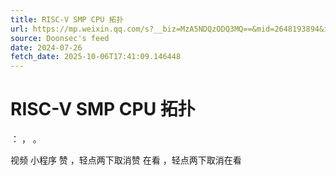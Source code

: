 ```yaml
---
title: RISC-V SMP CPU 拓扑
url: https://mp.weixin.qq.com/s?__biz=MzA5NDQzODQ3MQ==&mid=2648193894&idx=1&sn=1c35a4e29b0f13b7f33dd3fc33279887
source: Doonsec's feed
date: 2024-07-26
fetch_date: 2025-10-06T17:41:09.146448
---
```


# RISC-V SMP CPU 拓扑

：
，
。

视频
小程序
赞
，轻点两下取消赞
在看
，轻点两下取消在看